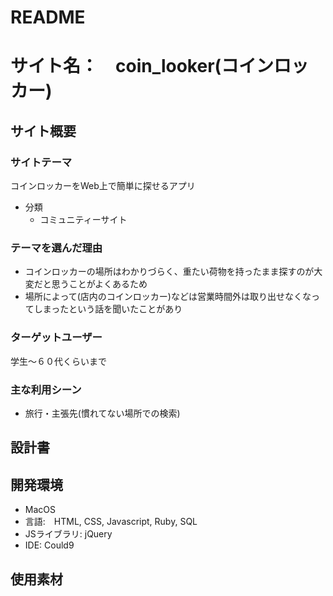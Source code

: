 # README

# サイト名：　coin_looker(コインロッカー)
## サイト概要

### サイトテーマ
コインロッカーをWeb上で簡単に探せるアプリ
- 分類
  - コミュニティーサイト

### テーマを選んだ理由
- コインロッカーの場所はわかりづらく、重たい荷物を持ったまま探すのが大変だと思うことがよくあるため
- 場所によって(店内のコインロッカー)などは営業時間外は取り出せなくなってしまったという話を聞いたことがあり

### ターゲットユーザー
学生〜６０代くらいまで

### 主な利用シーン
- 旅行・主張先(慣れてない場所での検索)
## 設計書

## 開発環境
- MacOS
- 言語:　HTML, CSS, Javascript, Ruby, SQL
- JSライブラリ: jQuery
- IDE: Could9

## 使用素材


